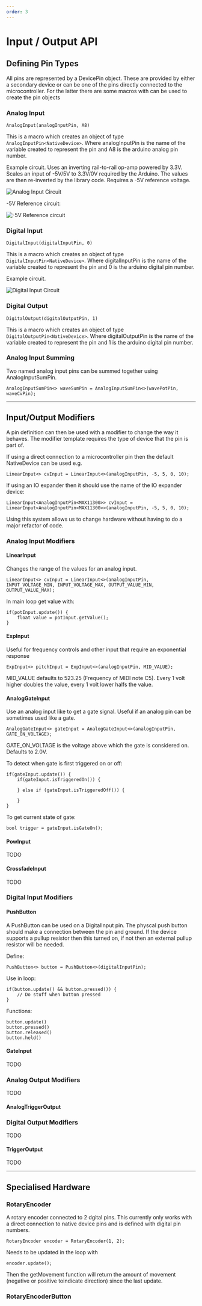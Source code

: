 ```yaml
---
order: 3
---
```


# Input / Output API

## Defining Pin Types

All pins are represented by a DevicePin object. These are provided by either a secondary device or can be one of the pins directly connected to the microcontroller.
For the latter there are some macros with can be used to create the pin objects

### Analog Input

    AnalogInput(analogInputPin, A8)

This is a macro which creates an object of type `AnalogInputPin<NativeDevice>`. 
Where analogInputPin is the name of the variable created to represent the pin and A8 is the arduino analog pin number. 

Example circuit. Uses an inverting rail-to-rail op-amp powered by 3.3V. Scales an input of -5V/5V to 3.3V/0V required by the Arduino. 
The values are then re-inverted by the library code. Requires a -5V reference voltage.

![Analog Input Circuit](images/input_analogue.png)

-5V Reference circuit:

![-5V Reference circuit](images/ref--5v.png)

### Digital Input

    DigitalInput(digitalInputPin, 0)

This is a macro which creates an object of type `DigitalInputPin<NativeDevice>`. 
Where digitalInputPin is the name of the variable created to represent the pin and 0 is the arduino digital pin number. 

Example circuit.

![Digital Input Circuit](images/input_digital.png)


### Digital Output

    DigitalOutput(digitalOutputPin, 1)

This is a macro which creates an object of type `DigitalOutputPin<NativeDevice>`. 
Where digitalOutputPin is the name of the variable created to represent the pin and 1 is the arduino digital pin number. 

### Analog Input Summing

Two named analog input pins can be summed together using AnalogInputSumPin.

    AnalogInputSumPin<> waveSumPin = AnalogInputSumPin<>(wavePotPin, waveCvPin);

---

## Input/Output Modifiers

A pin definition can then be used with a modifier to change the way it behaves.
The modifier template requires the type of device that the pin is part of.

If using a direct connection to a microcontroller pin then the default NativeDevice can be used e.g.

    LinearInput<> cvInput = LinearInput<>(analogInputPin, -5, 5, 0, 10);

If using an IO expander then it should use the name of the IO expander device:

    LinearInput<AnalogInputPin<MAX11300>> cvInput = LinearInput<AnalogInputPin<MAX11300>>(analogInputPin, -5, 5, 0, 10);

Using this system allows us to change hardware without having to do a major refactor of code.

### Analog Input Modifiers

#### LinearInput

Changes the range of the values for an analog input.

    LinearInput<> cvInput = LinearInput<>(analogInputPin, INPUT_VOLTAGE_MIN, INPUT_VOLTAGE_MAX, OUTPUT_VALUE_MIN, OUTPUT_VALUE_MAX);

In main loop get value with:

    if(potInput.update()) {
        float value = potInput.getValue();
    }

#### ExpInput

Useful for frequency controls and other input that require an exponential response

    ExpInput<> pitchInput = ExpInput<>(analogInputPin, MID_VALUE);

MID_VALUE defaults to 523.25 (Frequency of MIDI note C5). Every 1 volt higher doubles the value, every 1 volt lower halfs the value.


#### AnalogGateInput

Use an analog input like to get a gate signal. Useful if an analog pin can be sometimes used like a gate.

    AnalogGateInput<> gateInput = AnalogGateInput<>(analogInputPin, GATE_ON_VOLTAGE);

GATE_ON_VOLTAGE is the voltage above which the gate is considered on. Defaults to 2.0V.

To detect when gate is first triggered on or off:

    if(gateInput.update()) {
        if(gateInput.isTriggeredOn()) {

        } else if (gateInput.isTriggeredOff()) {
            
        }
    }

To get current state of gate:

    bool trigger = gateInput.isGateOn();

#### PowInput

TODO

#### CrossfadeInput

TODO


### Digital Input Modifiers

#### PushButton

A PushButton can be used on a DigitalInput pin. The physcal push button should make a connection between the pin and ground.
If the device supports a pullup resistor then this turned on, if not then an external pullup resistor will be needed.

Define:

    PushButton<> button = PushButton<>(digitalInputPin);

Use in loop:

    if(button.update() && button.pressed()) {
        // Do stuff when button pressed
    }

Functions:

    button.update()
    button.pressed()
    button.released()
    button.held()


#### GateInput

TODO

### Analog Output Modifiers

TODO

#### AnalogTriggerOutput

### Digital Output Modifiers

TODO

#### TriggerOutput

TODO 

---

## Specialised Hardware

### RotaryEncoder

A rotary encoder connected to 2 dgital pins. This currently only works with a direct connection to native device pins and is defined with digital pin numbers.

    RotaryEncoder encoder = RotaryEncoder(1, 2);

Needs to be updated in the loop with

    encoder.update();

Then the getMovement function will return the amount of movement (negative or positive toindicate direction) since the last update. 

### RotaryEncoderButton


